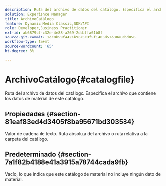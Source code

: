 ```yaml
---
description: Ruta del archivo de datos del catálogo. Especifica el archivo que contiene los datos de material de este catálogo.
solution: Experience Manager
title: ArchivoCatálogo
feature: Dynamic Media Classic,SDK/API
role: Developer,Business Practitioner
exl-id: ab6879cf-c32e-4e88-a269-2ddcffa61b8f
source-git-commit: 1ec8b59f442eb96c6c3f5f1405d57a38a86bd056
workflow-type: tm+mt
source-wordcount: '65'
ht-degree: 3%

---
```


# ArchivoCatálogo{#catalogfile}

Ruta del archivo de datos del catálogo. Especifica el archivo que contiene los datos de material de este catálogo.

## Propiedades {#section-81eaf83ed4d3405f8ba95671bd303584}

Valor de cadena de texto. Ruta absoluta del archivo o ruta relativa a la carpeta del catálogo.

## Predeterminado {#section-7a1f82b4188e41a3915a78744cada9fb}

Vacío, lo que indica que este catálogo de material no incluye ningún dato de material.
